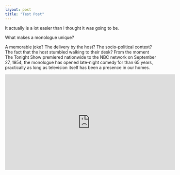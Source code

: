 ```yaml
---
layout: post
title: "Test Post"
---
```


It actually is a lot easier than I thought it was going to be.

What makes a monologue unique? 

A memorable joke? The delivery by the host? The socio-political context? The fact that the host stumbled walking to their desk? From the moment The Tonight Show premiered nationwide to the NBC network on September 27, 1954, the monologue has opened late-night comedy for than 65 years, practically as long as television itself has been a presence in our homes.

<iframe width="560" height="315" src="https://www.youtube.com/embed/SuBccM6NPuo" frameborder="0" allow="accelerometer; autoplay; encrypted-media; gyroscope; picture-in-picture" allowfullscreen></iframe>
